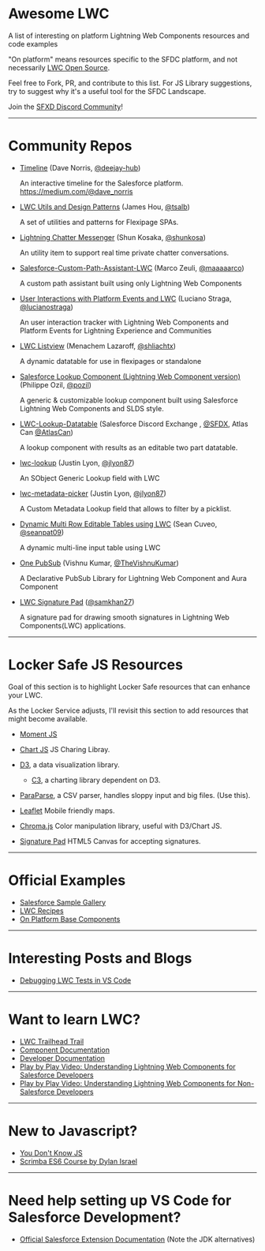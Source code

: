 # Awesome LWC

A list of interesting on platform Lightning Web Components resources and code examples

"On platform" means resources specific to the SFDC platform, and not necessarily [LWC Open Source](https://lwc.dev/).

Feel free to Fork, PR, and contribute to this list. For JS Library suggestions, try to suggest why it's a useful tool for the SFDC Landscape.

Join the [SFXD Discord Community](https://discordapp.com/invite/JG4Bc4q)!

---

# Community Repos

- [Timeline](https://github.com/deejay-hub/timeline-lwc) (Dave Norris, [@deejay-hub](https://github.com/deejay-hub))

  An interactive timeline for the Salesforce platform. https://medium.com/@dave_norris

- [LWC Utils and Design Patterns](https://github.com/tsalb/lwc-utils) (James Hou, [@tsalb](https://github.com/tsalb))

  A set of utilities and patterns for Flexipage SPAs.

- [Lightning Chatter Messenger](https://github.com/shunkosa/lightning-chatter-messenger) (Shun Kosaka, [@shunkosa](https://github.com/shunkosa))

  An utility item to support real time private chatter conversations.

- [Salesforce-Custom-Path-Assistant-LWC](https://github.com/maaaaarco/Salesforce-Custom-Path-Assistant-LWC) (Marco Zeuli, [@maaaaarco](https://github.com/maaaaarco))

  A custom path assistant built using only Lightning Web Components

- [User Interactions with Platform Events and LWC](https://github.com/lucianostraga/userInteractions-platformEvents-lwc) (Luciano Straga, [@lucianostraga](https://github.com/lucianostraga))

  An user interaction tracker with Lightning Web Components and Platform Events for Lightning Experience and Communities

- [LWC Listview](https://github.com/shliachtx/lwc-listview) (Menachem Lazaroff, [@shliachtx](https://github.com/shliachtx))

  A dynamic datatable for use in flexipages or standalone 

- [Salesforce Lookup Component (Lightning Web Component version)](https://github.com/pozil/sfdc-ui-lookup-lwc) (Philippe Ozil, [@pozil](https://github.com/pozil/))

  A generic & customizable lookup component built using Salesforce Lightning Web Components and SLDS style.

- [LWC-Lookup-Datatable](https://github.com/SFXD/LWC-Lookup-Datatable) (Salesforce Discord Exchange
, [@SFDX](https://github.com/SFXD), Atlas Can [@AtlasCan](https://github.com/AtlasCan))

  A lookup component with results as an editable two part datatable.
  
- [lwc-lookup](https://github.com/jlyon87/lwc-lookup) (Justin Lyon, [@jlyon87](https://github.com/jlyon87))

  An SObject Generic Lookup field with LWC

- [lwc-metadata-picker](https://github.com/jlyon87/lwc-metadata-picker) (Justin Lyon, [@jlyon87](https://github.com/jlyon87))

  A Custom Metadata Lookup field that allows to filter by a picklist.

- [Dynamic Multi Row Editable Tables using LWC](https://github.com/seanpat09/dynamicFieldsLWC) (Sean Cuveo, [@seanpat09](https://github.com/seanpat09))
  
  A dynamic multi-line input table using LWC

- [One PubSub](https://github.com/TheVishnuKumar/one-pub-sub-lwc) (Vishnu Kumar, [@TheVishnuKumar](https://github.com/TheVishnuKumar))

  A Declarative PubSub Library for Lightning Web Component and Aura Component

- [LWC Signature Pad](https://github.com/samkhan27/lwc-signature-pad) ([@samkhan27](https://www.github.com/samkhan27))

  A signature pad for drawing smooth signatures in Lightning Web Components(LWC) applications.

---

# Locker Safe JS Resources

Goal of this section is to highlight Locker Safe resources that can enhance your LWC.

As the Locker Service adjusts, I'll revisit this section to add resources that might become available.

- [Moment JS](https://momentjs.com/)

- [Chart JS](https://www.chartjs.org/) JS Charing Libray.

- [D3](https://d3js.org/), a data visualization library.

  - [C3](https://c3js.org/), a charting library dependent on D3.

- [ParaParse](https://github.com/mholt/PapaParse), a CSV parser, handles sloppy input and big files. (Use this).

- [Leaflet](https://leafletjs.com/) Mobile friendly maps.

- [Chroma.js](https://github.com/gka/chroma.js/) Color manipulation library, useful with D3/Chart JS.

- [Signature Pad](https://github.com/szimek/signature_pad) HTML5 Canvas for accepting signatures.

---

# Official Examples

- [Salesforce Sample Gallery](https://trailhead.salesforce.com/sample-gallery)
- [LWC Recipes](https://github.com/trailheadapps/lwc-recipes)
- [On Platform Base Components](https://github.com/salesforce/base-components-recipes)

---

# Interesting Posts and Blogs

- [Debugging LWC Tests in VS Code](https://www.mattgoldspink.co.uk/debugging-lwc-tests-vs-code/)

---

# Want to learn LWC?

- [LWC Trailhead Trail](https://trailhead.salesforce.com/en/content/learn/trails/build-lightning-web-components)
- [Component Documentation](https://developer.salesforce.com/docs/component-library/overview/components)
- [Developer Documentation](https://developer.salesforce.com/docs/component-library/documentation/lwc)
- [Play by Play Video: Understanding Lightning Web Components for Salesforce Developers](https://www.pluralsight.com/courses/play-by-play-understanding-lightning-web-components-salesforce-developers)
- [Play by Play Video: Understanding Lightning Web Components for Non-Salesforce Developers](https://www.pluralsight.com/courses/play-by-play-understanding-lightning-web-components-non-salesforce-developers)

---

# New to Javascript?

- [You Don't Know JS](https://github.com/getify/You-Dont-Know-JS)
- [Scrimba ES6 Course by Dylan Israel](https://scrimba.com/g/gintrotoes6)

---

# Need help setting up VS Code for Salesforce Development?

- [Official Salesforce Extension Documentation](https://developer.salesforce.com/tools/vscode/) (Note the JDK alternatives)
